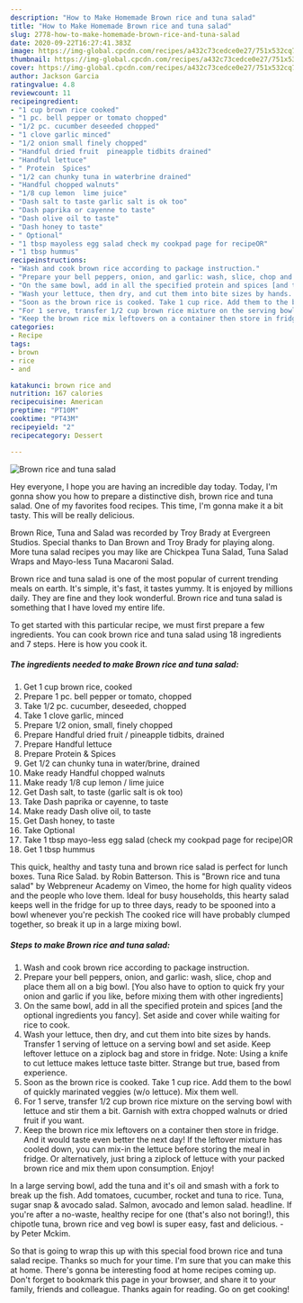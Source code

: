```yaml
---
description: "How to Make Homemade Brown rice and tuna salad"
title: "How to Make Homemade Brown rice and tuna salad"
slug: 2778-how-to-make-homemade-brown-rice-and-tuna-salad
date: 2020-09-22T16:27:41.383Z
image: https://img-global.cpcdn.com/recipes/a432c73cedce0e27/751x532cq70/brown-rice-and-tuna-salad-recipe-main-photo.jpg
thumbnail: https://img-global.cpcdn.com/recipes/a432c73cedce0e27/751x532cq70/brown-rice-and-tuna-salad-recipe-main-photo.jpg
cover: https://img-global.cpcdn.com/recipes/a432c73cedce0e27/751x532cq70/brown-rice-and-tuna-salad-recipe-main-photo.jpg
author: Jackson Garcia
ratingvalue: 4.8
reviewcount: 11
recipeingredient:
- "1 cup brown rice cooked"
- "1 pc. bell pepper or tomato chopped"
- "1/2 pc. cucumber deseeded chopped"
- "1 clove garlic minced"
- "1/2 onion small finely chopped"
- "Handful dried fruit  pineapple tidbits drained"
- "Handful lettuce"
- " Protein  Spices"
- "1/2 can chunky tuna in waterbrine drained"
- "Handful chopped walnuts"
- "1/8 cup lemon  lime juice"
- "Dash salt to taste garlic salt is ok too"
- "Dash paprika or cayenne to taste"
- "Dash olive oil to taste"
- "Dash honey to taste"
- " Optional"
- "1 tbsp mayoless egg salad check my cookpad page for recipeOR"
- "1 tbsp hummus"
recipeinstructions:
- "Wash and cook brown rice according to package instruction."
- "Prepare your bell peppers, onion, and garlic: wash, slice, chop and place them all on a big bowl. [You also have to option to quick fry your onion and garlic if you like, before mixing them with other ingredients]"
- "On the same bowl, add in all the specified protein and spices [and the optional ingredients you fancy]. Set aside and cover while waiting for rice to cook."
- "Wash your lettuce, then dry, and cut them into bite sizes by hands. Transfer 1 serving of lettuce on a serving bowl and set aside. Keep leftover lettuce on a ziplock bag and store in fridge. Note: Using a knife to cut lettuce makes lettuce taste bitter. Strange but true, based from experience."
- "Soon as the brown rice is cooked. Take 1 cup rice. Add them to the bowl of quickly marinated veggies (w/o lettuce). Mix them well."
- "For 1 serve, transfer 1/2 cup brown rice mixture on the serving bowl with lettuce and stir them a bit. Garnish with extra chopped walnuts or dried fruit if you want."
- "Keep the brown rice mix leftovers on a container then store in fridge. And it would taste even better the next day! If the leftover mixture has cooled down, you can mix-in the lettuce before storing the meal in fridge. Or alternatively, just bring a ziplock of lettuce with your packed brown rice and mix them upon consumption. Enjoy!"
categories:
- Recipe
tags:
- brown
- rice
- and

katakunci: brown rice and 
nutrition: 167 calories
recipecuisine: American
preptime: "PT10M"
cooktime: "PT43M"
recipeyield: "2"
recipecategory: Dessert

---
```



![Brown rice and tuna salad](https://img-global.cpcdn.com/recipes/a432c73cedce0e27/751x532cq70/brown-rice-and-tuna-salad-recipe-main-photo.jpg)

Hey everyone, I hope you are having an incredible day today. Today, I'm gonna show you how to prepare a distinctive dish, brown rice and tuna salad. One of my favorites food recipes. This time, I'm gonna make it a bit tasty. This will be really delicious.

Brown Rice, Tuna and Salad was recorded by Troy Brady at Evergreen Studios. Special thanks to Dan Brown and Troy Brady for playing along. More tuna salad recipes you may like are Chickpea Tuna Salad, Tuna Salad Wraps and Mayo-less Tuna Macaroni Salad.

Brown rice and tuna salad is one of the most popular of current trending meals on earth. It's simple, it's fast, it tastes yummy. It is enjoyed by millions daily. They are fine and they look wonderful. Brown rice and tuna salad is something that I have loved my entire life.


To get started with this particular recipe, we must first prepare a few ingredients. You can cook brown rice and tuna salad using 18 ingredients and 7 steps. Here is how you cook it.

<!--inarticleads1-->

##### The ingredients needed to make Brown rice and tuna salad:

1. Get 1 cup brown rice, cooked
1. Prepare 1 pc. bell pepper or tomato, chopped
1. Take 1/2 pc. cucumber, deseeded, chopped
1. Take 1 clove garlic, minced
1. Prepare 1/2 onion, small, finely chopped
1. Prepare Handful dried fruit / pineapple tidbits, drained
1. Prepare Handful lettuce
1. Prepare  Protein &amp; Spices
1. Get 1/2 can chunky tuna in water/brine, drained
1. Make ready Handful chopped walnuts
1. Make ready 1/8 cup lemon / lime juice
1. Get Dash salt, to taste (garlic salt is ok too)
1. Take Dash paprika or cayenne, to taste
1. Make ready Dash olive oil, to taste
1. Get Dash honey, to taste
1. Take  Optional
1. Take 1 tbsp mayo-less egg salad (check my cookpad page for recipe)OR
1. Get 1 tbsp hummus


This quick, healthy and tasty tuna and brown rice salad is perfect for lunch boxes. Tuna Rice Salad. by Robin Batterson. This is &#34;Brown rice and tuna salad&#34; by Webpreneur Academy on Vimeo, the home for high quality videos and the people who love them. Ideal for busy households, this hearty salad keeps well in the fridge for up to three days, ready to be spooned into a bowl whenever you&#39;re peckish The cooked rice will have probably clumped together, so break it up in a large mixing bowl. 

<!--inarticleads2-->

##### Steps to make Brown rice and tuna salad:

1. Wash and cook brown rice according to package instruction.
1. Prepare your bell peppers, onion, and garlic: wash, slice, chop and place them all on a big bowl. [You also have to option to quick fry your onion and garlic if you like, before mixing them with other ingredients]
1. On the same bowl, add in all the specified protein and spices [and the optional ingredients you fancy]. Set aside and cover while waiting for rice to cook.
1. Wash your lettuce, then dry, and cut them into bite sizes by hands. Transfer 1 serving of lettuce on a serving bowl and set aside. Keep leftover lettuce on a ziplock bag and store in fridge. Note: Using a knife to cut lettuce makes lettuce taste bitter. Strange but true, based from experience.
1. Soon as the brown rice is cooked. Take 1 cup rice. Add them to the bowl of quickly marinated veggies (w/o lettuce). Mix them well.
1. For 1 serve, transfer 1/2 cup brown rice mixture on the serving bowl with lettuce and stir them a bit. Garnish with extra chopped walnuts or dried fruit if you want.
1. Keep the brown rice mix leftovers on a container then store in fridge. And it would taste even better the next day! If the leftover mixture has cooled down, you can mix-in the lettuce before storing the meal in fridge. Or alternatively, just bring a ziplock of lettuce with your packed brown rice and mix them upon consumption. Enjoy!


In a large serving bowl, add the tuna and it&#39;s oil and smash with a fork to break up the fish. Add tomatoes, cucumber, rocket and tuna to rice. Tuna, sugar snap &amp; avocado salad. Salmon, avocado and lemon salad. headline. If you&#39;re after a no-waste, healthy recipe for one (that&#39;s also not boring!), this chipotle tuna, brown rice and veg bowl is super easy, fast and delicious. - by Peter Mckim. 

So that is going to wrap this up with this special food brown rice and tuna salad recipe. Thanks so much for your time. I'm sure that you can make this at home. There's gonna be interesting food at home recipes coming up. Don't forget to bookmark this page in your browser, and share it to your family, friends and colleague. Thanks again for reading. Go on get cooking!
